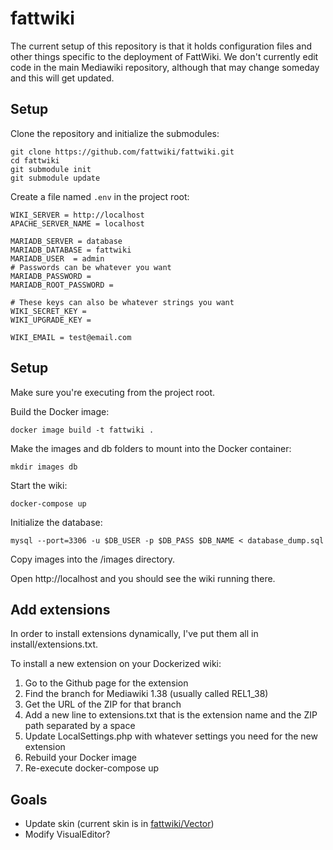 # fattwiki

The current setup of this repository is that it holds configuration files and other things specific to the deployment of FattWiki. We don't currently edit code in the main Mediawiki repository, although that may change someday and this will get updated.

## Setup
Clone the repository and initialize the submodules:
```
git clone https://github.com/fattwiki/fattwiki.git
cd fattwiki
git submodule init
git submodule update
```
Create a file named ```.env``` in the project root:
```
WIKI_SERVER = http://localhost
APACHE_SERVER_NAME = localhost

MARIADB_SERVER = database 
MARIADB_DATABASE = fattwiki
MARIADB_USER  = admin
# Passwords can be whatever you want
MARIADB_PASSWORD = 
MARIADB_ROOT_PASSWORD = 

# These keys can also be whatever strings you want
WIKI_SECRET_KEY = 
WIKI_UPGRADE_KEY =

WIKI_EMAIL = test@email.com
```

## Setup
Make sure you're executing from the project root.

Build the Docker image:
```
docker image build -t fattwiki . 
```
Make the images and db folders to mount into the Docker container:
```
mkdir images db
```

Start the wiki:
```
docker-compose up
```

Initialize the database:
```
mysql --port=3306 -u $DB_USER -p $DB_PASS $DB_NAME < database_dump.sql
```

Copy images into the /images directory.

Open http://localhost and you should see the wiki running there.

 ## Add extensions

In order to install extensions dynamically, I've put them all in install/extensions.txt.

To install a new extension on your Dockerized wiki:
1. Go to the Github page for the extension
2. Find the branch for Mediawiki 1.38 (usually called REL1_38)
3. Get the URL of the ZIP for that branch
4. Add a new line to extensions.txt that is the extension name and the ZIP path separated by a space
5. Update LocalSettings.php with whatever settings you need for the new extension
6. Rebuild your Docker image
7. Re-execute docker-compose up

## Goals
- Update skin (current skin is in [fattwiki/Vector](https://github.com/fattwiki/Vector))
- Modify VisualEditor?